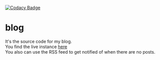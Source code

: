 
[![Codacy Badge](https://app.codacy.com/project/badge/Grade/fd49b1a14156479492bf414fdde868bd)](https://www.codacy.com/gh/terminaldweller/web/dashboard?utm_source=github.com&amp;utm_medium=referral&amp;utm_content=terminaldweller/web&amp;utm_campaign=Badge_Grade)

# blog
It's the source code for my blog.<br/>
You find the live instance [here](https://blog.terminaldweller.com)<br/>
You also can use the RSS feed to get notified of when there are no posts.<br/>
